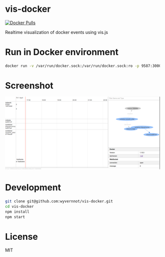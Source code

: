 # vis-docker
[![Docker Pulls](https://img.shields.io/docker/pulls/wyvernnot/vis-docker.svg?style=flat-square)]()

Realtime visualization of docker events using vis.js

# Run in Docker environment

```sh
docker run -v /var/run/docker.sock:/var/run/docker.sock:ro -p 9587:3000 -d wyvernnot/vis-docker
```

# Screenshot

![](./screenshot.png)

# Development

```sh
git clone git@github.com:wyvernnot/vis-docker.git
cd vis-docker
npm install
npm start
```

# License

MIT
